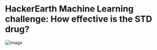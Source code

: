 # HackerEarth Machine Learning challenge: How effective is the STD drug?
![image](/html/body/div[10]/div/div[1]/div)
